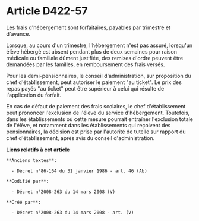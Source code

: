 # Article D422-57

Les frais d'hébergement sont forfaitaires, payables par trimestre et d'avance.

Lorsque, au cours d'un trimestre, l'hébergement n'est pas assuré, lorsqu'un élève hébergé est absent pendant plus de deux
semaines pour raison médicale ou familiale dûment justifiée, des remises d'ordre peuvent être demandées par les familles, en
remboursement des frais versés.

Pour les demi-pensionnaires, le conseil d'administration, sur proposition du chef d'établissement, peut autoriser le paiement
"au ticket". Le prix des repas payés "au ticket" peut être supérieur à celui qui résulte de l'application du forfait.

En cas de défaut de paiement des frais scolaires, le chef d'établissement peut prononcer l'exclusion de l'élève du service
d'hébergement. Toutefois, dans les établissements où cette mesure pourrait entraîner l'exclusion totale de l'élève, et
notamment dans les établissements qui reçoivent des pensionnaires, la décision est prise par l'autorité de tutelle sur
rapport du chef d'établissement, après avis du conseil d'administration.

**Liens relatifs à cet article**

	**Anciens textes**:

	  - Décret n°86-164 du 31 janvier 1986 - art. 46 (Ab)

	**Codifié par**:

	  - Décret n°2008-263 du 14 mars 2008 (V)

	**Créé par**:

	  - Décret n°2008-263 du 14 mars 2008 - art. (V)
